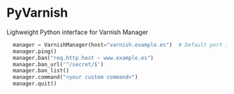 PyVarnish
=========

Lighweight Python interface for Varnish Manager

```python
  manager = VarnishManager(host="varnish.example.es")  # Default port is 6082
  manager.ping()
  manager.ban("req.http.host ~ www.example.es")
  manager.ban_url('^/secret/$')
  manager.ban_list()
  manager.command("<your custom command>")
  manager.quit()
```
